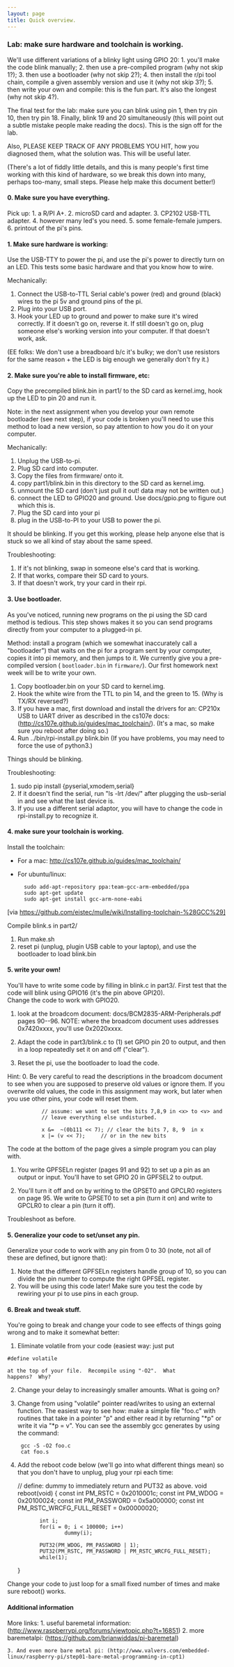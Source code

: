 ```yaml
---
layout: page
title: Quick overview.
---
```


### Lab: make sure hardware and toolchain is working.

We'll use different variations of a blinky light using GPIO 20:
	1. you'll make the code blink manually;
	2. then use a pre-compiled program (why not skip 1?);
	3. then use a bootloader (why not skip 2?);
	4. then install the r/pi tool chain, compile a given assembly
	   version and use it (why not skip 3?);
	5. then write your own and compile: this is the fun part.  It's also
	the longest (why not skip 4?).

The final test for the lab: make sure you can blink using pin 1, then
try pin 10, then try pin 18.   Finally, blink 19 and 20 simultaneously
(this will point out a subtle mistake people make reading the docs).
This is the sign off for the lab.

Also, PLEASE KEEP TRACK OF ANY PROBLEMS YOU HIT, how you diagnosed them,
what the solution was.  This will be useful later.

(There's a lot of fiddly little details, and this is many people's first
time working with this kind of hardware, so we break this down into many,
perhaps too-many, small steps.  Please help make this document better!)

#### 0. Make sure you have everything.

Pick up:
	1. a R/PI A+.
	2. microSD card and adapter.
	3. CP2102 USB-TTL adapter.
	4. however many led's you need.
	5. some female-female jumpers.
	6. printout of the pi's pins.

#### 1. Make sure hardware is working:
  Use the USB-TTY to power the pi, and use the pi's power to directly
  turn on an LED.  This tests some basic hardware and that you know how to
  wire.

  Mechanically:
  1. Connect the USB-to-TTL Serial cable's power (red) and ground  (black)
     wires to the pi 5v and ground pins of the pi.
  2. Plug into your USB port.
  3. Hook your LED up to ground and power to make sure it's wired correctly.
  If it doesn't go on, reverse it.  If still doesn't go on, plug someone
  else's working version into your computer.  If that doesn't work, ask.

  (EE folks:
  We don't use a breadboard b/c it's bulky; we don't use resistors for the
  same reason + the LED is big enough we generally don't fry it.)

#### 2.  Make sure you're able to install firmware, etc:

  Copy the precompiled blink.bin in part1/ to the SD card as kernel.img,
  hook up the LED to pin 20 and run it.

  Note: in the next assignment  when you develop your own remote
  bootloader (see next step), if your code is broken you'll need to use
  this method to load a new version, so pay attention to how you do it
  on your computer.

  Mechanically:
  1. Unplug the USB-to-pi.
  2. Plug SD card into computer.
  3. Copy the files from firmware/ onto it.
  4. copy part1/blink.bin in this directory to the SD card as kernel.img.
  5. unmount the SD card (don't just pull it out!  data may not be written out.)
  6. connect the LED to GPIO20 and ground. 
     Use docs/gpio.png to figure out which this is.
  7. Plug the SD card into your pi
  8. plug in the USB-to-PI to your USB to power the pi.

It should be blinking.  If you get this working, please help anyone else that
is stuck so we all kind of stay about the same speed.  

Troubleshooting:
   1. If it's not blinking, swap in someone else's card that is working.
   2. If that works, compare their SD card to yours.
   3. If that doesn't work, try your card in their rpi.  


#### 3.  Use bootloader.

  As you've noticed, running new programs on the pi using the SD card
  method is tedious.  This step shows makes it so you can send programs
  directly from your computer to a plugged-in pi.

  Method: install a program (which we somewhat inaccurately call a
  "bootloader") that waits on the pi for
  a program sent by your computer, copies it into pi memory, and then
  jumps to it.  We currently give you a pre-compiled version (
	`bootloader.bin` in `firmware/`). 
	Our first homework next week will be to write your own.


  1. Copy bootloader.bin on your SD card to kernel.img.
  2. Hook the white wire from the TTL to pin 14, and the green to 15.
	(Why is TX/RX reversed?)
  3. If you have a mac, first download and install the drivers for an:
   CP210x USB to UART driver as described in the cs107e docs:
	(http://cs107e.github.io/guides/mac_toolchain/).
	(It's a mac, so make sure you reboot after doing so.)
  3. Run ../bin/rpi-install.py blink.bin
	(If you have problems, you may need to force the use of python3.)

Things should be blinking.

Troubleshooting: 
  1. sudo pip install {pyserial,xmodem,serial}
  2. If it doesn't find the serial, run "ls -lrt /dev/" after plugging the
   usb-serial in and see what the last device is.
  3. If you use a different serial adaptor, you will have to change the 
   code in rpi-install.py to recognize it.   

#### 4.  make sure your toolchain is working.

Install the toolchain:
   -  For a mac: http://cs107e.github.io/guides/mac_toolchain/
   - For ubuntu/linux:

           sudo add-apt-repository ppa:team-gcc-arm-embedded/ppa
           sudo apt-get update
           sudo apt-get install gcc-arm-none-eabi

   [via https://github.com/eistec/mulle/wiki/Installing-toolchain-%28GCC%29]

Compile blink.s in part2/

   1. Run make.sh
   2. reset pi (unplug, plugin USB cable to your laptop), 
	and use the bootloader to load blink.bin

#### 5. write your own!

You'll have to write some code by filling in blink.c in part3/.
First test that the code will blink using GPIO16 (it's the pin above GPI20).  
Change the code to work with GPIO20.

   1. look at the broadcom document: docs/BCM2835-ARM-Peripherals.pdf
   pages 90--96.  NOTE: where the broadcom document uses
   addresses 0x7420xxxx, you'll use 0x2020xxxx.

   2. Adapt the code in part3/blink.c to (1) set GPIO pin 20 to output,
   and then in a loop repeatedly set it on and off ("clear").  
   3. Reset the pi, use the bootloader to load the code.

Hint:
  0.  Be very careful to read the descriptions in the broadcom document to
  see when you are supposed to preserve old values or ignore them.
	If you overwrite old values, the code in this assignment may
	work, but later when you use other pins, your code will reset them.
 
               // assume: we want to set the bits 7,8,9 in <x> to <v> and
               // leave everything else undisturbed.
               
               x &=  ~(0b111 << 7); // clear the bits 7, 8, 9  in x
               x |= (v << 7);     // or in the new bits
                          

The code at the bottom of the page gives a simple program you can play with.

  1. You write GPFSELn register (pages 91 and 92) to set up a pin as an
  output or input. You'll have to set GPIO 20 in GPFSEL2 to output.

  2. You'll turn it off and on by writing to the GPSET0 and GPCLR0
  registers on page 95.  We write to GPSET0 to set a pin (turn it on)
  and write to GPCLR0 to clear a pin (turn it off).

Troubleshoot as before.

#### 5. Generalize your code to set/unset any pin.

Generalize your code to work with any pin from 0 to 30 (note, not all of these
are defined, but ignore that):  

   1. Note that the different GPFSELn registers handle group of 10, so you 
	can divide the pin number to compute the right GPFSEL register.
   2. You will be using this code later!   Make sure you test the code by 
	rewiring your pi to use pins in each group.

#### 6. Break and tweak stuff.

You're going to break and change your code to see effects of things going 
wrong and to make it somewhat better:

   1. Eliminate volatile from your code (easiest way: just put 

	#define volatile
  
	at the top of your file.  Recompile using "-O2".  What 
	happens?  Why?   

   2. Change your delay to increasingly smaller amounts.   What is going on?

   3. Change from using "volatile" pointer read/writes to using an 
	external function.
	The easiest way to see how:  make a simple file "foo.c" with routines
	that take in a pointer "p" and either read it by returning "*p" or 
	write it via "*p = v".  You can see the assembly gcc generates
	by using the command:

           gcc -S -O2 foo.c
           cat foo.s

   4. Add the reboot code below (we'll go into what different things mean)
   so that you don't have to unplug, plug your rpi each time:

         // define: dummy to immediately return and PUT32 as above.
         void reboot(void) {
                 const int PM_RSTC = 0x2010001c;
                 const int PM_WDOG = 0x20100024;
                 const int PM_PASSWORD = 0x5a000000;
                 const int PM_RSTC_WRCFG_FULL_RESET = 0x00000020;
         
                 int i;
                 for(i = 0; i < 100000; i++)
                         dummy(i);
         
                 PUT32(PM_WDOG, PM_PASSWORD | 1);
                 PUT32(PM_RSTC, PM_PASSWORD | PM_RSTC_WRCFG_FULL_RESET);
                 while(1);
         }


   Change your code to just loop for a small fixed number of times and make
   sure reboot() works.

#### Additional information

More links:
	1. useful baremetal information: (http://www.raspberrypi.org/forums/viewtopic.php?t=16851)
	2. more baremetalpi: (https://github.com/brianwiddas/pi-baremetal)

	3. And even more bare metal pi: (http://www.valvers.com/embedded-linux/raspberry-pi/step01-bare-metal-programming-in-cpt1)
